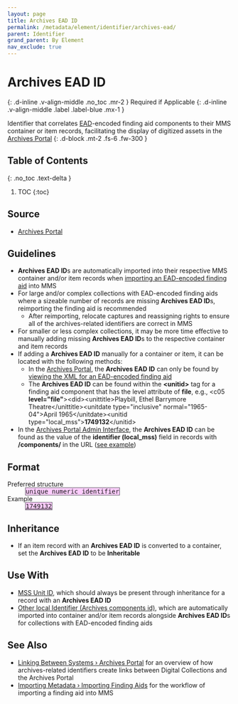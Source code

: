 ```yaml
---
layout: page
title: Archives EAD ID
permalink: /metadata/element/identifier/archives-ead/
parent: Identifier
grand_parent: By Element
nav_exclude: true
---
```


# Archives EAD ID
{: .d-inline .v-align-middle .no_toc .mr-2 }
Required if Applicable
{: .d-inline .v-align-middle .label .label-blue .mx-1 }

Identifier that correlates [EAD](/metadata-documentation/resources/glossary/#encoded-archival-description)-encoded finding aid components to their MMS container or item records, facilitating the display of digitized assets in the [Archives Portal](/metadata-documentation/resources/glossary/#archives-portal)
{: .d-block .mt-2 .fs-6 .fw-300 }

## Table of Contents
{: .no_toc .text-delta }

1. TOC
{:toc}

## Source
- [Archives Portal](/metadata-documentation/resources/glossary/#archives-portal)

## Guidelines
- **Archives EAD ID**s are automatically imported into their respective MMS container and/or item records when [importing an EAD-encoded finding aid](/metadata-documentation/workflows/importing/finding-aids/) into MMS
- For large and/or complex collections with EAD-encoded finding aids where a sizeable number of records are missing **Archives EAD ID**s, reimporting the finding aid is recommended
    - After reimporting, relocate captures and reassigning rights to ensure all of the archives-related identifiers are correct in MMS
- For smaller or less complex collections, it may be more time effective to manually adding missing **Archives EAD ID**s to the respective container and item records
- If adding a **Archives EAD ID** manually for a container or item, it can be located with the following methods:
    - In the [Archives Portal](/metadata-documentation/resources/glossary/#archives-portal), the **Archives EAD ID** can only be found by [viewing the XML for an EAD-encoded finding aid](/metadata-documentation/resources/tips-tricks/#view-xml-in-archives-portal)
    - The **Archives EAD ID** can be found within the **&lt;unitid&gt;** tag for a finding aid component that has the level attribute of **file**, e.g., &lt;c05 **level=&quot;file&quot;**&gt;&lt;did&gt;&lt;unittitle&gt;Playbill, Ethel Barrymore Theatre&lt;/unittitle&gt;&lt;unitdate type=&quot;inclusive&quot; normal=&quot;1965-04&quot;&gt;April 1965&lt;/unitdate&gt;&lt;unitid type=&quot;local_mss&quot;&gt;**1749132**&lt;/unitid&gt;
- In the [Archives Portal Admin Interface](/metadata-documentation/resources/glossary/#archives-portal-admin-interface), the **Archives EAD ID** can be found as the value of the **identifier (local_mss)** field in records with **/components/** in the URL ([see example](https://archives.nypl.org/admin/components/1418303#:~:text=identifier%20(local_mss),1749132))

## Format

<dl>
<dt>Preferred structure</dt>
<dd><tt><span style="background: #ffccff; border: 1px solid #5c5962;">unique numeric identifier</span></tt></dd>
<dt>Example</dt>
<dd><a href="https://metadata.nypl.org/items/5342251?section=desc_md#:~:text=Archives%20EAD%20ID%3A-,1749132,-Identifier"><tt><span style="background: #ffccff; border: 1px solid #5c5962;">1749132</span></tt></a></dd>
</dl>

## Inheritance
- If an item record with an **Archives EAD ID** is converted to a container, set the **Archives EAD ID** to be **Inheritable**

## Use With
- [MSS Unit ID](/metadata-documentation/metadata/element/identifier/mss-unit/), which should always be present through inheritance for a record with an **Archives EAD ID**
- [Other local Identifier (Archives components id)](/metadata-documentation/metadata/element/identifier/other-local/#archives-collections-id), which are automatically imported into container and/or item records alongside **Archives EAD ID**s for collections with EAD-encoded finding aids

## See Also
- [Linking Between Systems › Archives Portal](/metadata-documentation/workflows/linking/#archives-portal) for an overview of how archives-related identifiers create links between Digital Collections and the Archives Portal
- [Importing Metadata › Importing Finding Aids](/metadata-documentation/workflows/importing/finding-aids/) for the workflow of importing a finding aid into MMS